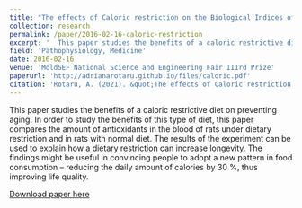 ```yaml
---
title: "The effects of Caloric restriction on the Biological Indices of Homeostasis"
collection: research
permalink: /paper/2016-02-16-caloric-restriction
excerpt: '  This paper studies the benefits of a caloric restrictive diet on preventing aging. In order to study the benefits of this type of diet, this paper compares the amount of antioxidants in the blood of rats under dietary restriction and in rats with normal diet. The results of the experiment can be used to explain how a dietary restriction can increase longevity. The findings might be useful in convincing people to adopt a new pattern in food consumption – reducing the daily amount of calories by 30 %, thus improving life quality.'
field: 'Pathophysiology, Medicine'
date: 2016-02-16
venue: 'MoldSEF National Science and Engineering Fair IIIrd Prize'
paperurl: 'http://adrianarotaru.github.io/files/caloric.pdf'
citation: 'Rotaru, A. (2021). &quot;The effects of Caloric restriction on the Biological Indices of Homeostasis&quot;'
---
```

  This paper studies the benefits of a caloric restrictive diet on preventing aging. In order to study the benefits of this type of diet, this paper compares the amount of antioxidants in the blood of rats under dietary restriction and in rats with normal diet. The results of the experiment can be used to explain how a dietary restriction can increase longevity. The findings might be useful in convincing people to adopt a new pattern in food consumption – reducing the daily amount of calories by 30 %, thus improving life quality.

[Download paper here](http://adrianarotaru.github.io/files/caloric.pdf)
